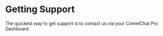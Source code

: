 # Getting Support

The quickest way to get support is to contact us via your CometChat Pro Dashboard.




